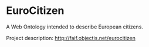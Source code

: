 EuroCitizen
===========

A Web Ontology intended to describe European citizens. 

Project description: http://faif.objectis.net/eurocitizen
